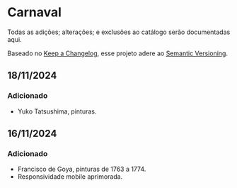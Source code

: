 # Carnaval

Todas as adições; alterações; e exclusões ao catálogo serão documentadas aqui.

Baseado no [Keep a Changelog](https://keepachangelog.com/en/1.1.0/),
 esse projeto adere ao [Semantic Versioning](https://semver.org/spec/v2.0.0.html).

## 18/11/2024

### Adicionado 

- Yuko Tatsushima, pinturas.

## 16/11/2024

### Adicionado 

- Francisco de Goya, pinturas de 1763 a 1774.
- Responsividade mobile aprimorada.